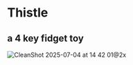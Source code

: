 # Thistle
## a 4 key fidget toy


![CleanShot 2025-07-04 at 14 42 01@2x](https://github.com/user-attachments/assets/ebe3eb36-a0c6-4aaf-9b9e-7296ca3e13a2)

